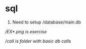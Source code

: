 # sql

1. Need to setup /database/main.db


_/EX*.png is exercise_

_/call is folder with basic db calls_
